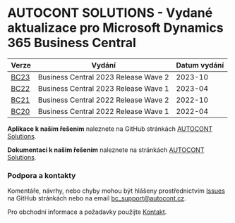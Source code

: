 # AUTOCONT SOLUTIONS - Vydané aktualizace pro Microsoft Dynamics 365 Business Central

|Verze  |Vydání  |Datum vydání  |
|---------|---------|---------|
|[BC23](Changes/BC23/Updates-bc23.md) |Business Central 2023 Release Wave 2 |2023-10 |
|[BC22](Changes/BC22/Updates-bc22.md) |Business Central 2023 Release Wave 1 |2023-04 |
|[BC21](Changes/BC21/Updates-bc21.md) |Business Central 2022 Release Wave 2 |2022-10 |
|[BC20](Changes/BC20/Updates-bc20.md) |Business Central 2022 Release Wave 1 |2022-04 |

**Aplikace k našim řešením** naleznete na GitHub stránkách [AUTOCONT Solutions](https://github.com/AutoContCZ/AC-Solutions).

**Dokumentaci k našim řešením** naleznete na stránkách [AUTOCONT Solutions](https://www.acdynamics365.cz/docs/en-us/dynamics365/business-central/AC-Solutions/ac-solutions.html).

### Podpora a kontakty  

Komentáře, návrhy, nebo chyby mohou být hlášeny prostřednictvím [Issues](https://github.com/AutoContCZ/AC-Solutions/issues) na GitHub stránkách nebo na email [bc_support@autocont.cz](mailto:bc_support@autocont.cz).  

Pro obchodní informace a požadavky použijte [Kontakt](https://www.acdynamics365.cz/kontakt).
